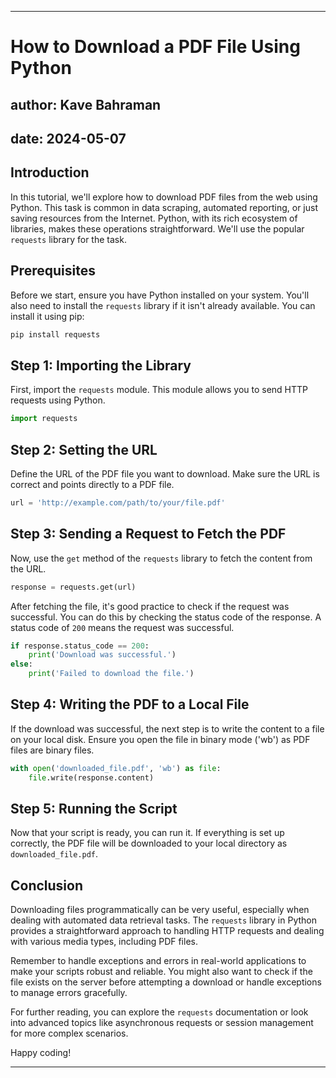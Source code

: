 
---
# How to Download a PDF File Using Python

## author: Kave Bahraman

## date: 2024-05-07

## Introduction

In this tutorial, we'll explore how to download PDF files from the web using Python. This task is common in data scraping, automated reporting, or just saving resources from the Internet. Python, with its rich ecosystem of libraries, makes these operations straightforward. We'll use the popular `requests` library for the task.

## Prerequisites

Before we start, ensure you have Python installed on your system. You'll also need to install the `requests` library if it isn't already available. You can install it using pip:

```bash
pip install requests
```

## Step 1: Importing the Library

First, import the `requests` module. This module allows you to send HTTP requests using Python.

```python
import requests
```

## Step 2: Setting the URL

Define the URL of the PDF file you want to download. Make sure the URL is correct and points directly to a PDF file.

```python
url = 'http://example.com/path/to/your/file.pdf'
```

## Step 3: Sending a Request to Fetch the PDF

Now, use the `get` method of the `requests` library to fetch the content from the URL.

```python
response = requests.get(url)
```

After fetching the file, it's good practice to check if the request was successful. You can do this by checking the status code of the response. A status code of `200` means the request was successful.

```python
if response.status_code == 200:
    print('Download was successful.')
else:
    print('Failed to download the file.')
```

## Step 4: Writing the PDF to a Local File

If the download was successful, the next step is to write the content to a file on your local disk. Ensure you open the file in binary mode ('wb') as PDF files are binary files.

```python
with open('downloaded_file.pdf', 'wb') as file:
    file.write(response.content)
```

## Step 5: Running the Script

Now that your script is ready, you can run it. If everything is set up correctly, the PDF file will be downloaded to your local directory as `downloaded_file.pdf`.

## Conclusion

Downloading files programmatically can be very useful, especially when dealing with automated data retrieval tasks. The `requests` library in Python provides a straightforward approach to handling HTTP requests and dealing with various media types, including PDF files.

Remember to handle exceptions and errors in real-world applications to make your scripts robust and reliable. You might also want to check if the file exists on the server before attempting a download or handle exceptions to manage errors gracefully.

For further reading, you can explore the `requests` documentation or look into advanced topics like asynchronous requests or session management for more complex scenarios.

Happy coding!

---
